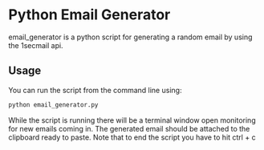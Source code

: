 # Python Email Generator
email_generator is a python script for generating a random email by using the 1secmail api.

## Usage
You can run the script from the command line using:
```python
python email_generator.py
```
While the script is running there will be a terminal window open monitoring for new emails coming in. The generated email should be attached to the clipboard ready to paste. Note that to end the script you have to hit ctrl + c